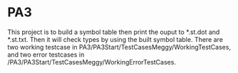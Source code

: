 # PA3

This project is to build a symbol table then print the ouput to *.st.dot and *.st.txt.
Then it will check types by using the built symbol table.
There are two working testcase in PA3/PA3Start/TestCasesMeggy/WorkingTestCases, 
and two error testcases in /PA3/PA3Start/TestCasesMeggy/WorkingErrorTestCases.